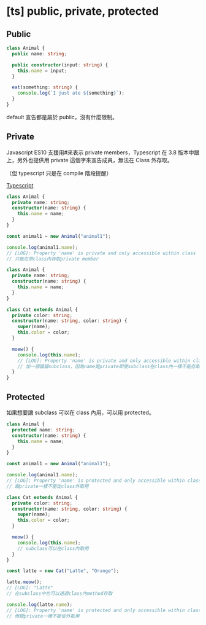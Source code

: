 # [ts] public, private, protected

## Public

```typescript
class Animal {
  public name: string;

  public constructor(input: string) {
    this.name = input;
  }

  eat(something: string) {
    console.log(`I just ate ${something}`);
  }
}
```

default 宣告都是屬於 public，沒有什麼限制。

## Private

Javascript ES10 支援用#來表示 private members，Typescript 在 3.8 版本中跟上，另外也提供用 private 這個字來宣告成員，無法在 Class 外存取。

（但 typescript 只是在 compile 階段提醒）

[Typescript](https://www.typescriptlang.org/docs/handbook/classes.html#public-private-and-protected-modifiers)

```typescript
class Animal {
  private name: string;
  constructor(name: string) {
    this.name = name;
  }
}

const animal1 = new Animal("animal1");

console.log(animal1.name);
// [LOG]: Property 'name' is private and only accessible within class 'Animal'.
// 只能在原class內存取private member

class Animal {
  private name: string;
  constructor(name: string) {
    this.name = name;
  }
}

class Cat extends Animal {
  private color: string;
  constructor(name: string, color: string) {
    super(name);
    this.color = color;
  }

  moew() {
    console.log(this.name);
    // [LOG]: Property 'name' is private and only accessible within class 'Animal'.
    // 加一個貓貓subclass，因為name是private即使subclass在class內一樣不能存取。
  }
}
```

## Protected

如果想要讓 subclass 可以在 class 內用，可以用 protected。

```typescript
class Animal {
  protected name: string;
  constructor(name: string) {
    this.name = name;
  }
}

const animal1 = new Animal("animal1");

console.log(animal1.name);
// [LOG]: Property 'name' is protected and only accessible within class 'Animal' and its subclasses.
// 跟private一樣不能從class外取用

class Cat extends Animal {
  private color: string;
  constructor(name: string, color: string) {
    super(name);
    this.color = color;
  }

  meow() {
    console.log(this.name);
    // subclass可以在class內取用
  }
}

const latte = new Cat("Latte", "Orange");

latte.meow();
// [LOG]: "Latte"
// 在subclass中也可以透過class內method存取

console.log(latte.name);
// [LOG]: Property 'name' is protected and only accessible within class 'Animal' and its subclasses.
// 但跟private一樣不能從外取用
```
